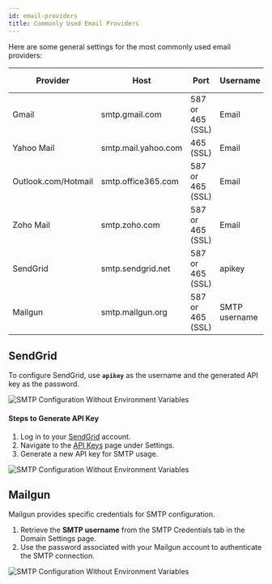 ```yaml
---
id: email-providers
title: Commonly Used Email Providers
---
```


Here are some general settings for the most commonly used email providers:

| Provider           | Host                 | Port             | Username      | Password  | Sender's email |
|--------------------|----------------------|------------------|---------------|-----------|----------------|
| Gmail              | smtp.gmail.com       | 587 or 465 (SSL) | Email         | Password  | Email          |
| Yahoo Mail         | smtp.mail.yahoo.com  | 465 (SSL)        | Email         | Password  | Email          |
| Outlook.com/Hotmail| smtp.office365.com   | 587 or 465 (SSL) | Email         | Password  | Email          |
| Zoho Mail          | smtp.zoho.com        | 587 or 465 (SSL) | Email         | Password  | Email          |
| SendGrid           | smtp.sendgrid.net    | 587 or 465 (SSL) | apikey        | API key   | Email          |
| Mailgun            | smtp.mailgun.org     | 587 or 465 (SSL) | SMTP username | Password  | Email          |


## SendGrid

To configure SendGrid, use **`apikey`** as the username and the generated API key as the password.

<img className="screenshot-full" src="/img/enterprise/smtp/sendgrid-config.png" alt="SMTP Configuration Without Environment Variables" />

#### Steps to Generate API Key
1. Log in to your [SendGrid](https://sendgrid.com/en-us) account.
2. Navigate to the [API Keys](https://app.sendgrid.com/settings/api_keys) page under Settings.
3. Generate a new API key for SMTP usage.

<img className="screenshot-full" src="/img/enterprise/smtp/sendgrid-api.png" alt="SMTP Configuration Without Environment Variables" />

## Mailgun

Mailgun provides specific credentials for SMTP configuration.
1. Retrieve the **SMTP username** from the SMTP Credentials tab in the Domain Settings page.
2. Use the password associated with your Mailgun account to authenticate the SMTP connection.

<img className="screenshot-full" src="/img/enterprise/smtp/mailgun-cred.png" alt="SMTP Configuration Without Environment Variables" />
